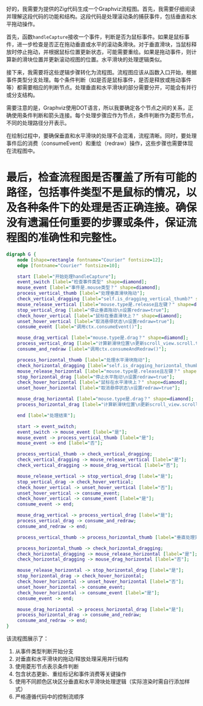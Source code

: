 好的，我需要为提供的Zig代码生成一个Graphviz流程图。首先，我需要仔细阅读并理解这段代码的功能和结构。这段代码是处理滚动条的捕获事件，包括垂直和水平拖动操作。

首先，函数`handleCapture`接收一个事件，判断是否为鼠标事件。如果是鼠标事件，进一步检查是否正在拖动垂直或水平的滚动条滑块。对于垂直滑块，当鼠标释放时停止拖动，并根据鼠标位置更新状态，可能需要重绘。如果是拖动事件，则计算新的滑块位置并更新滚动视图的位置。水平滑块的处理逻辑类似。

接下来，我需要将这些逻辑步骤转化为流程图。流程图应该从函数入口开始，根据事件类型分支处理。每个条件判断（如是否是鼠标事件，是否是释放或拖动事件等）都需要相应的判断节点。处理垂直和水平滑块的部分需要分开，可能会有并行或分支结构。

需要注意的是，Graphviz使用DOT语言，所以我要确定各个节点之间的关系，正确使用条件判断和箭头连接。每个处理步骤应作为节点，条件判断作为菱形节点，不同的处理路径分开表示。

在绘制过程中，要确保垂直和水平滑块的处理不会混淆，流程清晰。同时，要处理事件后的消费（consumeEvent）和重绘（redraw）操作，这些步骤也需要体现在流程图中。

最后，检查流程图是否覆盖了所有可能的路径，包括事件类型不是鼠标的情况，以及各种条件下的处理是否正确连接。确保没有遗漏任何重要的步骤或条件，保证流程图的准确性和完整性。
================================================
```dot
digraph G {
    node [shape=rectangle fontname="Courier" fontsize=12];
    edge [fontname="Courier" fontsize=10];

    start [label="开始处理handleCapture"];
    event_switch [label="检查事件类型" shape=diamond];
    mouse_event [label="事件是.mouse类型？" shape=diamond];
    process_vertical_thumb [label="处理垂直滑块拖动"];
    check_vertical_dragging [label="self.is_dragging_vertical_thumb?" shape=diamond];
    mouse_release_vertical [label="mouse.type是.release且左键？" shape=diamond];
    stop_vertical_drag [label="停止垂直拖动\n设置redraw=true"];
    check_hover_vertical [label="鼠标在垂直滑块上？" shape=diamond];
    unset_hover_vertical [label="取消悬停状态\n设置redraw=true"];
    consume_event [label="调用ctx.consumeEvent()"];

    mouse_drag_vertical [label="mouse.type是.drag？" shape=diamond];
    process_vertical_drag [label="计算新滑块位置\n更新scroll_view.scroll.top"];
    consume_and_redraw [label="调用ctx.consumeAndRedraw()"];

    process_horizontal_thumb [label="处理水平滑块拖动"];
    check_horizontal_dragging [label="self.is_dragging_horizontal_thumb?" shape=diamond];
    mouse_release_horizontal [label="mouse.type是.release且左键？" shape=diamond];
    stop_horizontal_drag [label="停止水平拖动\n设置redraw=true"];
    check_hover_horizontal [label="鼠标在水平滑块上？" shape=diamond];
    unset_hover_horizontal [label="取消悬停状态\n设置redraw=true"];

    mouse_drag_horizontal [label="mouse.type是.drag？" shape=diamond];
    process_horizontal_drag [label="计算新滑块位置\n更新scroll_view.scroll.left"];

    end [label="处理结束"];

    start -> event_switch;
    event_switch -> mouse_event [label="是"];
    mouse_event -> process_vertical_thumb [label="是"];
    mouse_event -> end [label="否"];

    process_vertical_thumb -> check_vertical_dragging;
    check_vertical_dragging -> mouse_release_vertical [label="是"];
    check_vertical_dragging -> mouse_drag_vertical [label="否"];

    mouse_release_vertical -> stop_vertical_drag [label="是"];
    stop_vertical_drag -> check_hover_vertical;
    check_hover_vertical -> unset_hover_vertical [label="否"];
    unset_hover_vertical -> consume_event;
    check_hover_vertical -> consume_event [label="是"];
    consume_event -> end;

    mouse_drag_vertical -> process_vertical_drag [label="是"];
    process_vertical_drag -> consume_and_redraw;
    consume_and_redraw -> end;

    process_vertical_thumb -> process_horizontal_thumb [label="垂直处理完成"];

    process_horizontal_thumb -> check_horizontal_dragging;
    check_horizontal_dragging -> mouse_release_horizontal [label="是"];
    check_horizontal_dragging -> mouse_drag_horizontal [label="否"];

    mouse_release_horizontal -> stop_horizontal_drag [label="是"];
    stop_horizontal_drag -> check_hover_horizontal;
    check_hover_horizontal -> unset_hover_horizontal [label="否"];
    unset_hover_horizontal -> consume_event;
    check_hover_horizontal -> consume_event [label="是"];
    consume_event -> end;

    mouse_drag_horizontal -> process_horizontal_drag [label="是"];
    process_horizontal_drag -> consume_and_redraw;
    consume_and_redraw -> end;
}
``` 

该流程图展示了：
1. 从事件类型判断开始分支
2. 对垂直和水平滑块的拖动/释放处理采用并行结构
3. 使用菱形节点表示条件判断
4. 包含状态更新、重绘标记和事件消费等关键操作
5. 使用不同颜色区块区分垂直和水平滑块处理逻辑（实际渲染时需自行添加样式）
6. 严格遵循代码中的控制流顺序